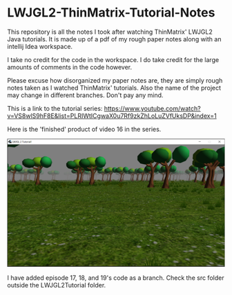 # LWJGL2-ThinMatrix-Tutorial-Notes

This repository is all the notes I took after watching ThinMatrix' LWJGL2 Java tutorials. 
It is made up of a pdf of my rough paper notes along with an intellij Idea workspace.

I take no credit for the code in the workspace.
I do take credit for the large amounts of comments in the code however.

Please excuse how disorganized my paper notes are, they are simply rough notes taken as I watched ThinMatrix' tutorials.
Also the name of the project may change in different branches. Don't pay any mind.

This is a link to the tutorial series:
https://www.youtube.com/watch?v=VS8wlS9hF8E&list=PLRIWtICgwaX0u7Rf9zkZhLoLuZVfUksDP&index=1

Here is the 'finished' product of video 16 in the series.

![](/images/ScreenShotLearningLWJGL.PNG)


I have added episode 17, 18, and 19's code as a branch. Check the src folder outside the LWJGL2Tutorial folder.

